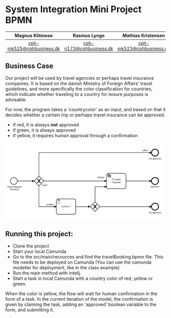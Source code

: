 # System Integration Mini Project BPMN
| Magnus Klitmose            |  Rasmus Lynge               | Mathias Kristensen |
| :-------------:            |  :-------------:            | :-------------: |
| cph-mk525@cphbusiness.dk   | cph-rj173@cphbusiness.dk  | cph-mk523@cphbusiness.dk |

## Business Case
Our project will be used by travel agencies or perhaps travel insurance companies. 
It is based on the danish Ministry of Foreign Affairs' travel guidelines, and more specifically the color classification for countries, 
which indicate whether traveling to a country for leisure purposes is advisable.

For now, the program takes a 'countrycolor' as an input, and based on that it decides whether a certain trip or perhaps travel insurance can be approved. 
* if red, it is always **not** approved
* if green, it is always approved
* if yellow, it requires human approval through a confirmation

![png of camunda project](https://github.com/SoftwareUdvikling2020/SI_MiniProject2_BPMN/blob/main/src/main/resources/TravelBooking.PNG)

## Running this project:
- Clone the project
- Start your local Camunda  
- Go to the src/main/recources and find the travelBooking.bpmn file. This file needs to be deployed on Camunda (You can use the camunda modeller for deployment, like in the class example)  
- Run the main method with Intelij.
- Start a task in local Camunda with a country color of red, yellow or green. 

When the color is yellow, the flow will wait for human confirmation in the form of a task. In the current iteration of the model, the confirmation is given by claiming the task, adding an 'approved' boolean variable to the form, and submitting it. 



